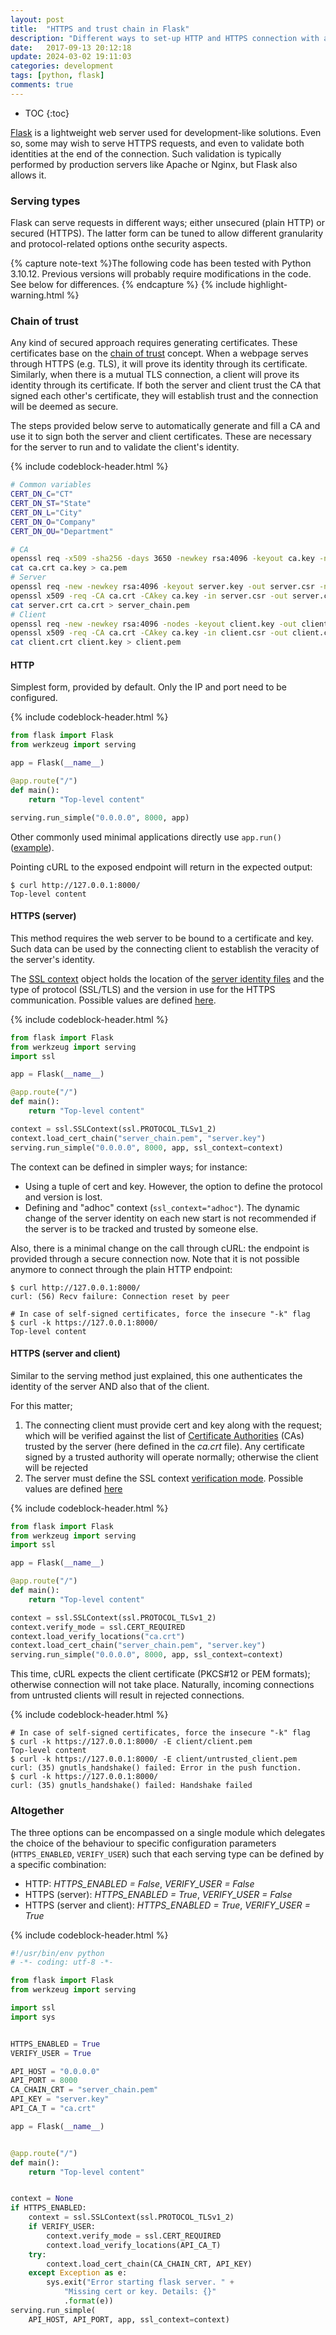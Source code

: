 ```yaml
---
layout: post
title:  "HTTPS and trust chain in Flask"
description: "Different ways to set-up HTTP and HTTPS connection with a Flask-based server"
date:   2017-09-13 20:12:18
update: 2024-03-02 19:11:03
categories: development
tags: [python, flask]
comments: true
---
```


* TOC
{:toc}

[Flask](http://flask.pocoo.org/) is a lightweight web server used for development-like solutions. Even so, some may wish to serve HTTPS requests, and even to validate both identities at the end of the connection. Such validation is typically performed by production servers like Apache or Nginx, but Flask also allows it.

<!--more-->

### Serving types

Flask can serve requests in different ways; either unsecured (plain HTTP) or secured (HTTPS). The latter form can be tuned to allow different granularity and protocol-related options onthe security aspects.

{% capture note-text %}The following code has been tested with Python 3.10.12. Previous versions will probably require modifications in the code. See below for differences.
{% endcapture %}
{% include highlight-warning.html %}

### Chain of trust

Any kind of secured approach requires generating certificates.
These certificates base on the [chain of trust](https://en.wikipedia.org/wiki/Chain_of_trust) concept.
When a webpage serves through HTTPS (e.g. TLS), it will prove its identity through its certificate.
Similarly, when there is a mutual TLS connection, a client will prove its identity through its certificate.
If both the server and client trust the CA that signed each other's certificate, they will establish trust and the connection will be deemed as secure.

The steps provided below serve to automatically generate and fill a CA and use it to sign both the server and client certificates. These are necessary for the server to run and to validate the client's identity.

{% include codeblock-header.html %}
```bash
# Common variables
CERT_DN_C="CT"
CERT_DN_ST="State"
CERT_DN_L="City"
CERT_DN_O="Company"
CERT_DN_OU="Department"

# CA
openssl req -x509 -sha256 -days 3650 -newkey rsa:4096 -keyout ca.key -nodes -out ca.crt -subj "/C=${CERT_DN_C}/ST=${CERT_DN_ST}/L=${CERT_DN_L}/O=${CERT_DN_O}/OU=${CERT_DN_OU}/CN=ca.localhost/emailAddress=ca@localhost"
cat ca.crt ca.key > ca.pem
# Server
openssl req -new -newkey rsa:4096 -keyout server.key -out server.csr -nodes -subj "/C=${CERT_DN_C}/ST=${CERT_DN_ST}/L=${CERT_DN_L}/O=${CERT_DN_O}/OU=${CERT_DN_OU}/CN=server.localhost/emailAddress=server@localhost"
openssl x509 -req -CA ca.crt -CAkey ca.key -in server.csr -out server.crt -days 365 -CAcreateserial
cat server.crt ca.crt > server_chain.pem
# Client
openssl req -new -newkey rsa:4096 -nodes -keyout client.key -out client.csr -subj "/C=${CERT_DN_C}/ST=${CERT_DN_ST}/L=${CERT_DN_L}/O=${CERT_DN_O}/OU=${CERT_DN_OU}/CN=client.server.localhost/emailAddress=client@localhost"
openssl x509 -req -CA ca.crt -CAkey ca.key -in client.csr -out client.crt -days 365 -CAcreateserial
cat client.crt client.key > client.pem
```

#### HTTP

Simplest form, provided by default. Only the IP and port need to be configured.

{% include codeblock-header.html %}
```python
from flask import Flask
from werkzeug import serving

app = Flask(__name__)

@app.route("/")
def main():
    return "Top-level content"

serving.run_simple("0.0.0.0", 8000, app)
```

Other commonly used minimal applications directly use <code>app.run()</code> ([example](https://gist.github.com/cedbeu/5596158)).

Pointing cURL to the exposed endpoint will return in the expected output:

```
$ curl http://127.0.0.1:8000/
Top-level content
```

#### HTTPS (server)

This method requires the web server to be bound to a certificate and key. Such data can be used by the connecting client to establish the veracity of the server's identity.

The [SSL context](https://werkzeug.palletsprojects.com/en/3.0.x/serving/#ssl) object holds the location of the [server identity files](https://docs.python.org/3/library/ssl.html#ssl.SSLContext.load_cert_chain) and the type of protocol (SSL/TLS) and the version in use for the HTTPS communication. Possible values are defined [here](https://docs.python.org/3/library/ssl.html#ssl.PROTOCOL_TLS).

{% include codeblock-header.html %}
```python
from flask import Flask
from werkzeug import serving
import ssl

app = Flask(__name__)

@app.route("/")
def main():
    return "Top-level content"

context = ssl.SSLContext(ssl.PROTOCOL_TLSv1_2)
context.load_cert_chain("server_chain.pem", "server.key")
serving.run_simple("0.0.0.0", 8000, app, ssl_context=context)
```

The context can be defined in simpler ways; for instance:
* Using a tuple of cert and key. However, the option to define the protocol and version is lost.
* Defining and "adhoc" context (<code>ssl_context="adhoc"</code>). The dynamic change of the server identity on each new start is not recommended if the server is to be tracked and trusted by someone else.

Also, there is a minimal change on the call through cURL: the endpoint is provided through a secure connection now. Note that it is not possible anymore to connect through the plain HTTP endpoint:

```
$ curl http://127.0.0.1:8000/
curl: (56) Recv failure: Connection reset by peer

# In case of self-signed certificates, force the insecure "-k" flag
$ curl -k https://127.0.0.1:8000/
Top-level content
```

#### HTTPS (server and client)

Similar to the serving method just explained, this one authenticates the identity of the server AND also that of the client.

For this matter;
1. The connecting client must provide cert and key along with the request; which will be verified against the list of [Certificate Authorities](https://www.quora.com/How-does-SSL-certificate-authority-work) (CAs) trusted by the server (here defined in the *ca.crt* file). Any certificate signed by a trusted authority will operate normally; otherwise the client will be rejected
1. The server must define the SSL context [verification mode](https://docs.python.org/3/library/ssl.html#ssl.SSLContext.verify_mode). Possible values are defined [here](https://docs.python.org/2/library/ssl.html#constants)

{% include codeblock-header.html %}
```python
from flask import Flask
from werkzeug import serving
import ssl

app = Flask(__name__)

@app.route("/")
def main():
    return "Top-level content"

context = ssl.SSLContext(ssl.PROTOCOL_TLSv1_2)
context.verify_mode = ssl.CERT_REQUIRED
context.load_verify_locations("ca.crt")
context.load_cert_chain("server_chain.pem", "server.key")
serving.run_simple("0.0.0.0", 8000, app, ssl_context=context)
```

This time, cURL expects the client certificate (PKCS#12 or PEM formats); otherwise connection will not take place. Naturally, incoming connections from untrusted clients will result in rejected connections.

{% include codeblock-header.html %}
```
# In case of self-signed certificates, force the insecure "-k" flag
$ curl -k https://127.0.0.1:8000/ -E client/client.pem
Top-level content
$ curl -k https://127.0.0.1:8000/ -E client/untrusted_client.pem
curl: (35) gnutls_handshake() failed: Error in the push function.
$ curl -k https://127.0.0.1:8000/
curl: (35) gnutls_handshake() failed: Handshake failed
```

### Altogether

The three options can be encompassed on a single module which delegates the choice of the behaviour to specific configuration parameters (<code>HTTPS_ENABLED</code>, <code>VERIFY_USER</code>) such that each serving type can be defined by a specific combination:
* HTTP: *HTTPS_ENABLED = False*, *VERIFY_USER = False*
* HTTPS (server): *HTTPS_ENABLED = True*, *VERIFY_USER = False*
* HTTPS (server and client): *HTTPS_ENABLED = True*, *VERIFY_USER = True*

{% include codeblock-header.html %}
```python
#!/usr/bin/env python
# -*- coding: utf-8 -*-

from flask import Flask
from werkzeug import serving

import ssl
import sys


HTTPS_ENABLED = True
VERIFY_USER = True

API_HOST = "0.0.0.0"
API_PORT = 8000
CA_CHAIN_CRT = "server_chain.pem"
API_KEY = "server.key"
API_CA_T = "ca.crt"

app = Flask(__name__)


@app.route("/")
def main():
    return "Top-level content"


context = None
if HTTPS_ENABLED:
    context = ssl.SSLContext(ssl.PROTOCOL_TLSv1_2)
    if VERIFY_USER:
        context.verify_mode = ssl.CERT_REQUIRED
        context.load_verify_locations(API_CA_T)
    try:
        context.load_cert_chain(CA_CHAIN_CRT, API_KEY)
    except Exception as e:
        sys.exit("Error starting flask server. " +
            "Missing cert or key. Details: {}"
            .format(e))
serving.run_simple(
    API_HOST, API_PORT, app, ssl_context=context)
```
